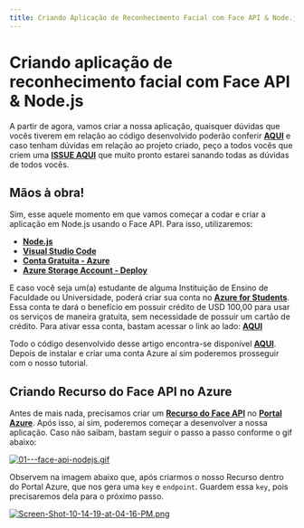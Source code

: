 ```yaml
---
title: Criando Aplicação de Reconhecimento Facial com Face API & Node.js
---
```


# Criando aplicação de reconhecimento facial com Face API & Node.js

A partir de agora, vamos criar a nossa aplicação, quaisquer dúvidas que vocês tiverem em relação ao código desenvolvido poderão conferir **[AQUI](https://github.com/glaucia86/faceapi-nodejs-demo)** e caso tenham dúvidas em relação ao projeto criado, peço a todos vocês que criem uma **[ISSUE AQUI](https://github.com/glaucia86/workshop-ai-azure/issues)** que muito pronto estarei sanando todas as dúvidas de todos vocês.

## Mãos à obra!

Sim, esse aquele momento em que vamos começar a codar e criar a aplicação em Node.js usando o Face API. Para isso, utilizaremos:

* **[Node.js](https://nodejs.org/en/)**
* **[Visual Studio Code](https://code.visualstudio.com/?WT.mc_id=ai_nodejs-workshop-gllemos)**
* **[Conta Gratuita - Azure](https://social-linker.azurewebsites.net/#/)**
* **[Azure Storage Account - Deploy](https://docs.microsoft.com/azure/javascript/tutorial-vscode-static-website-node-01?WT.mc_id=ai_nodejs-workshop-gllemos)**

E caso você seja um(a) estudante de alguma Instituição de Ensino de Faculdade ou Universidade, poderá criar sua conta no **[Azure for Students](https://azure.microsoft.com/free/students/?WT.mc_id=ai_nodejs-workshop-gllemos)**. Essa conta te dará o benefício em possuir crédito de USD 100,00 para usar os serviços de maneira gratuita, sem necessidade de possuir um cartão de crédito. Para ativar essa conta, bastam acessar o link ao lado: **[AQUI](https://azure.microsoft.com/free/students/?WT.mc_id=ai_nodejs-workshop-gllemos)**

Todo o código desenvolvido desse artigo encontra-se disponível **[AQUI](https://github.com/glaucia86/faceapi-node.js-demo)**. Depois de instalar e criar uma conta Azure aí sim poderemos prosseguir com o nosso tutorial.

## Criando Recurso do Face API no Azure

Antes de mais nada, precisamos criar um **[Recurso do Face API](https://docs.microsoft.com/azure/cognitive-services/cognitive-services-apis-create-account?WT.mc_id=ai_nodejs-workshop-gllemos)** no **[Portal Azure](https://azure.microsoft.com/?WT.mc_id=ai_nodejs-workshop-gllemos)**. Após isso, aí sim, poderemos começar a desenvolver a nossa aplicação. Caso não saibam, bastam seguir o passo a passo conforme o gif abaixo:

[![01---face-api-nodejs.gif](https://s3.gifyu.com/images/01---face-api-nodejs.gif)](https://gifyu.com/image/k4Ei)

Observem na imagem abaixo que, após criarmos o nosso Recurso dentro do Portal Azure, que nos gera uma `key` e `endpoint`. Guardem essa `key`, pois precisaremos dela para o próximo passo.

[![Screen-Shot-10-14-19-at-04-16-PM.png](https://i.postimg.cc/rF29nFLF/Screen-Shot-10-14-19-at-04-16-PM.png)](https://postimg.cc/vDX9DyBp)






